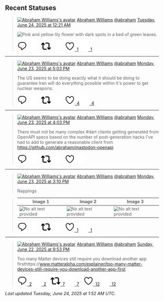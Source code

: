 ## Recent Statuses

> <a href="https://indieweb.social/@abraham"><img alt="Abraham Williams's avatar" src="https://cdn.masto.host/indiewebsocial/accounts/avatars/109/292/540/382/343/163/original/d00f2e03ce9c85b1.jpg" height="24" width="24" ></a> [Abraham Williams](https://indieweb.social/@abraham) [@abraham](https://indieweb.social/@abraham) [Tuesday, June 24, 2025 at 12:21 AM](https://indieweb.social/@abraham/114735481187344204)
>
> 
>
> ![Pink and yellow lily flower with dark spots in a bed of green leaves.](https://cdn.masto.host/indiewebsocial/media_attachments/files/114/735/480/843/234/972/original/536ea279ae1435c8.jpg)
>
> [![Reply](./images/reply_light.svg#gh-light-mode-only "Reply")](https://indieweb.social/@abraham/114735481187344204#gh-light-mode-only)[![Reply](./images/reply.svg#gh-dark-mode-only "Reply")](https://indieweb.social/@abraham/114735481187344204#gh-dark-mode-only)&emsp;[![Boost](./images/retweet_light.svg#gh-light-mode-only "Boost")](https://indieweb.social/@abraham/114735481187344204#gh-light-mode-only)[![Boost](./images/retweet.svg#gh-dark-mode-only "Boost")](https://indieweb.social/@abraham/114735481187344204#gh-dark-mode-only)&emsp;[![Favorite](./images/like_light.svg#gh-light-mode-only "Favorite")&ensp;1](https://indieweb.social/@abraham/114735481187344204#gh-light-mode-only)[![Favorite](./images/like.svg#gh-dark-mode-only "Favorite")&ensp;1](https://indieweb.social/@abraham/114735481187344204#gh-dark-mode-only)


---

> <a href="https://indieweb.social/@abraham"><img alt="Abraham Williams's avatar" src="https://cdn.masto.host/indiewebsocial/accounts/avatars/109/292/540/382/343/163/original/d00f2e03ce9c85b1.jpg" height="24" width="24" ></a> [Abraham Williams](https://indieweb.social/@abraham) [@abraham](https://indieweb.social/@abraham) [Monday, June 23, 2025 at 5:03 PM](https://indieweb.social/@abraham/114733759528710734)
>
> The US seems to be doing exactly what it should be doing to guarantee Iran will do everything possible within it&#39;s power to get nuclear weapons.
>
> [![Reply](./images/reply_light.svg#gh-light-mode-only "Reply")](https://indieweb.social/@abraham/114733759528710734#gh-light-mode-only)[![Reply](./images/reply.svg#gh-dark-mode-only "Reply")](https://indieweb.social/@abraham/114733759528710734#gh-dark-mode-only)&emsp;[![Boost](./images/retweet_light.svg#gh-light-mode-only "Boost")](https://indieweb.social/@abraham/114733759528710734#gh-light-mode-only)[![Boost](./images/retweet.svg#gh-dark-mode-only "Boost")](https://indieweb.social/@abraham/114733759528710734#gh-dark-mode-only)&emsp;[![Favorite](./images/like_light.svg#gh-light-mode-only "Favorite")&ensp;4](https://indieweb.social/@abraham/114733759528710734#gh-light-mode-only)[![Favorite](./images/like.svg#gh-dark-mode-only "Favorite")&ensp;4](https://indieweb.social/@abraham/114733759528710734#gh-dark-mode-only)


---

> <a href="https://indieweb.social/@abraham"><img alt="Abraham Williams's avatar" src="https://cdn.masto.host/indiewebsocial/accounts/avatars/109/292/540/382/343/163/original/d00f2e03ce9c85b1.jpg" height="24" width="24" ></a> [Abraham Williams](https://indieweb.social/@abraham) [@abraham](https://indieweb.social/@abraham) [Monday, June 23, 2025 at 4:03 PM](https://indieweb.social/@abraham/114733520707539380)
>
> There must not be many complex #dart clients getting generated from OpenAPI specs based on the number of post-generation hacks I&#39;ve had to add to generate a reasonable client from https://github.com/abraham/mastodon-openapi
>
> [![Reply](./images/reply_light.svg#gh-light-mode-only "Reply")](https://indieweb.social/@abraham/114733520707539380#gh-light-mode-only)[![Reply](./images/reply.svg#gh-dark-mode-only "Reply")](https://indieweb.social/@abraham/114733520707539380#gh-dark-mode-only)&emsp;[![Boost](./images/retweet_light.svg#gh-light-mode-only "Boost")](https://indieweb.social/@abraham/114733520707539380#gh-light-mode-only)[![Boost](./images/retweet.svg#gh-dark-mode-only "Boost")](https://indieweb.social/@abraham/114733520707539380#gh-dark-mode-only)&emsp;[![Favorite](./images/like_light.svg#gh-light-mode-only "Favorite")](https://indieweb.social/@abraham/114733520707539380#gh-light-mode-only)[![Favorite](./images/like.svg#gh-dark-mode-only "Favorite")](https://indieweb.social/@abraham/114733520707539380#gh-dark-mode-only)


---

> <a href="https://indieweb.social/@abraham"><img alt="Abraham Williams's avatar" src="https://cdn.masto.host/indiewebsocial/accounts/avatars/109/292/540/382/343/163/original/d00f2e03ce9c85b1.jpg" height="24" width="24" ></a> [Abraham Williams](https://indieweb.social/@abraham) [@abraham](https://indieweb.social/@abraham) [Monday, June 23, 2025 at 3:10 PM](https://indieweb.social/@abraham/114733313213061120)
>
> Nappings
>

> | Image 1 | Image 2 | Image 3 |
> | --- | --- | --- |
> | ![No alt text provided](https://cdn.masto.host/indiewebsocial/media_attachments/files/114/733/312/010/184/370/original/e6454ee57a85a625.jpg) | ![No alt text provided](https://cdn.masto.host/indiewebsocial/media_attachments/files/114/733/312/174/968/970/original/7c66d6681d1e902a.jpg) | ![No alt text provided](https://cdn.masto.host/indiewebsocial/media_attachments/files/114/733/312/344/717/457/original/37372c89122c811e.jpg) |
>
> [![Reply](./images/reply_light.svg#gh-light-mode-only "Reply")](https://indieweb.social/@abraham/114733313213061120#gh-light-mode-only)[![Reply](./images/reply.svg#gh-dark-mode-only "Reply")](https://indieweb.social/@abraham/114733313213061120#gh-dark-mode-only)&emsp;[![Boost](./images/retweet_light.svg#gh-light-mode-only "Boost")](https://indieweb.social/@abraham/114733313213061120#gh-light-mode-only)[![Boost](./images/retweet.svg#gh-dark-mode-only "Boost")](https://indieweb.social/@abraham/114733313213061120#gh-dark-mode-only)&emsp;[![Favorite](./images/like_light.svg#gh-light-mode-only "Favorite")&ensp;1](https://indieweb.social/@abraham/114733313213061120#gh-light-mode-only)[![Favorite](./images/like.svg#gh-dark-mode-only "Favorite")&ensp;1](https://indieweb.social/@abraham/114733313213061120#gh-dark-mode-only)


---

> <a href="https://indieweb.social/@abraham"><img alt="Abraham Williams's avatar" src="https://cdn.masto.host/indiewebsocial/accounts/avatars/109/292/540/382/343/163/original/d00f2e03ce9c85b1.jpg" height="24" width="24" ></a> [Abraham Williams](https://indieweb.social/@abraham) [@abraham](https://indieweb.social/@abraham) [Sunday, June 22, 2025 at 9:53 PM](https://indieweb.social/@abraham/114729235647575932)
>
> Too many Matter devices still require you download another app firsthttps://www.matteralpha.com/explainer/too-many-matter-devices-still-require-you-download-another-app-first
>
> [![Reply](./images/reply_light.svg#gh-light-mode-only "Reply")&ensp;2](https://indieweb.social/@abraham/114729235647575932#gh-light-mode-only)[![Reply](./images/reply.svg#gh-dark-mode-only "Reply")&ensp;2](https://indieweb.social/@abraham/114729235647575932#gh-dark-mode-only)&emsp;[![Boost](./images/retweet_light.svg#gh-light-mode-only "Boost")&ensp;7](https://indieweb.social/@abraham/114729235647575932#gh-light-mode-only)[![Boost](./images/retweet.svg#gh-dark-mode-only "Boost")&ensp;7](https://indieweb.social/@abraham/114729235647575932#gh-dark-mode-only)&emsp;[![Favorite](./images/like_light.svg#gh-light-mode-only "Favorite")&ensp;12](https://indieweb.social/@abraham/114729235647575932#gh-light-mode-only)[![Favorite](./images/like.svg#gh-dark-mode-only "Favorite")&ensp;12](https://indieweb.social/@abraham/114729235647575932#gh-dark-mode-only)


_Last updated Tuesday, June 24, 2025 at 1:52 AM UTC._
